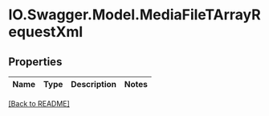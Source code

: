 # IO.Swagger.Model.MediaFileTArrayRequestXml
## Properties

Name | Type | Description | Notes
------------ | ------------- | ------------- | -------------

 [[Back to README]](../README.md)

